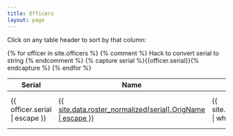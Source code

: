 ```yaml
---
title: Officers
layout: page
---
```


<p>Click on any table header to sort by that column:</p>

<main>
  <table data-sortable>
    <thead>
      <tr>
        <th>Serial</th>
        <th>Name</th>
        <th>Allegation Count</th>
        <th>Last Updated</th>
      </tr>
    </thead>
    <tbody>
      {% for officer in site.officers %}
        {% comment %} Hack to convert serial to string {% endcomment %}
        {% capture serial %}{{officer.serial}}{% endcapture %}
        <tr>
          <td>{{ officer.serial | escape }}</td>
          <td><a href="{{ officer.url }}">{{ site.data.roster_normalized[serial].OrigName | escape }}</a></td>
          <td>{{ site.data.allegations_normalized | where: "ID #", serial | size }}</td>
          <td>{{ officer.last_updated | date: '%B %d, %Y' }}</td>
        </tr>
      {% endfor %}
    </tbody>
  </table>
</main>

<script src="https://cdnjs.cloudflare.com/ajax/libs/sortable/0.8.0/js/sortable.min.js" integrity="sha512-DEcSaL0BWApJ//v7ZfqAI04nvK+NQcUVwrrx/l1x7OJgU0Cwbq7e459NBMzLPrm8eLPzAwBtiJJS4AvLZDZ8xA==" crossorigin="anonymous"></script>
<link rel="stylesheet" href="https://cdnjs.cloudflare.com/ajax/libs/sortable/0.8.0/css/sortable-theme-bootstrap.css" integrity="sha512-ejAo3nK8bdfwg68A9g6QYUdqnTmcGem1OX8AeVwa+dQH2v22vEwPkbZQzltTE+bjXt72iGvglAw0h+Up+fOg0g==" crossorigin="anonymous" />
